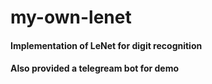# my-own-lenet

#### Implementation of LeNet for digit recognition

#### Also provided a telegream bot for demo

